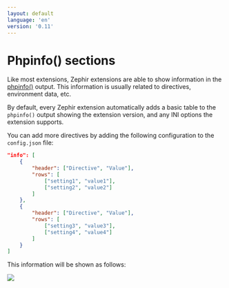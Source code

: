 ```yaml
---
layout: default
language: 'en'
version: '0.11'
---
```

# Phpinfo() sections
Like most extensions, Zephir extensions are able to show information in the [phpinfo()](http://php.net/manual/en/function.phpinfo.php) output. This information is usually related to directives, environment data, etc.

By default, every Zephir extension automatically adds a basic table to the `phpinfo()` output showing the extension version, and any INI options the extension supports.

You can add more directives by adding the following configuration to the `config.json` file:

```json
"info": [
    {
        "header": ["Directive", "Value"],
        "rows": [
            ["setting1", "value1"],
            ["setting2", "value2"]
        ]
    },
    {
        "header": ["Directive", "Value"],
        "rows": [
            ["setting3", "value3"],
            ["setting4", "value4"]
        ]
    }
]
```

This information will be shown as follows:

![](/assets/content/info.png)
